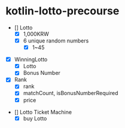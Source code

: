 # kotlin-lotto-precourse

- [] Lotto
    - [x] 1,000KRW 
    - [x] 6 unique random numbers
        - [x] 1~45   
- [x] WinningLotto
    - [x] Lotto
    - [x] Bonus Number
- [x] Rank
    - [x] rank
    - [x] matchCount, isBonusNumberRequired
    - [x] price
- [] Lotto Ticket Machine
  - [x] buy Lotto 